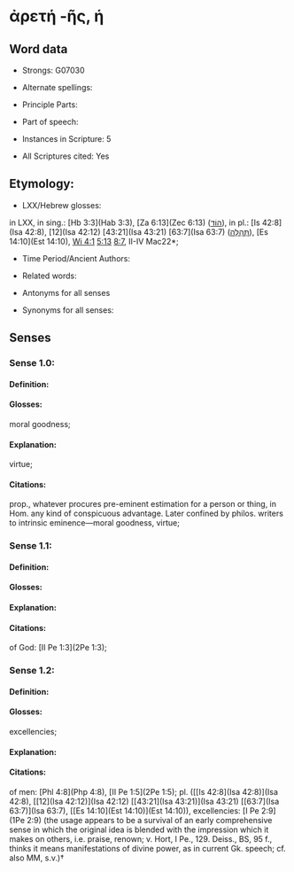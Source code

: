 # ἀρετή -ῆς, ἡ

<!-- Status: S2=NeedsEdits -->
<!-- Lexica used for edits:   -->

## Word data

* Strongs: G07030

* Alternate spellings:



* Principle Parts: 


* Part of speech: 


* Instances in Scripture: 5

* All Scriptures cited: Yes

## Etymology: 


* LXX/Hebrew glosses: 

in LXX, in sing.: [Hb 3:3](Hab 3:3), [Za 6:13](Zec 6:13) ([הוֹד](//en-uhl/H1935)), in pl.: [Is 42:8](Isa 42:8), [12](Isa 42:12) [43:21](Isa 43:21) [63:7](Isa 63:7) ([תְּהִלָּה](//en-uhl/H8416)), [Es 14:10](Est 14:10), [Wi 4:1](Wis.4.1) [5:13](Wis.5.13) [8:7](Wis.8.7), II-IV Mac22*;

* Time Period/Ancient Authors: 


* Related words: 

* Antonyms for all senses

* Synonyms for all senses: 


## Senses 


### Sense  1.0: 

#### Definition: 

#### Glosses: 

moral goodness; 

#### Explanation: 

virtue; 

#### Citations: 

prop., whatever procures pre-eminent estimation for a person or thing, in Hom. any kind of conspicuous advantage. Later confined by philos. writers to intrinsic eminence—moral goodness, virtue;

### Sense  1.1: 

#### Definition: 


#### Glosses:



#### Explanation:



#### Citations: 

of God: [II Pe 1:3](2Pe 1:3);

### Sense  1.2: 

#### Definition: 

#### Glosses: 

excellencies; 

#### Explanation: 


#### Citations: 

of men: [Phl 4:8](Php 4:8), [II Pe 1:5](2Pe 1:5); pl. ([[Is 42:8](Isa 42:8)](Isa 42:8), [[12](Isa 42:12)](Isa 42:12) [[43:21](Isa 43:21)](Isa 43:21) [[63:7](Isa 63:7)](Isa 63:7), [[Es 14:10](Est 14:10)](Est 14:10)), excellencies: [I Pe 2:9](1Pe 2:9) (the usage appears to be a survival of an early comprehensive sense in which the original idea is blended with the impression which it makes on others, i.e. praise, renown; v. Hort, I Pe., 129. Deiss., BS, 95 f., thinks it means manifestations of divine power, as in current Gk. speech; cf. also MM, s.v.)†
